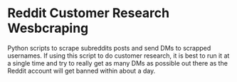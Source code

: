 # Reddit Customer Research Wesbcraping

Python scripts to scrape subreddits posts and send DMs to scrapped usernames. If using this script to do customer research, it is best to run it at a single time and try to really get as many DMs as possible out there as the Reddit account will get banned within about a day.
